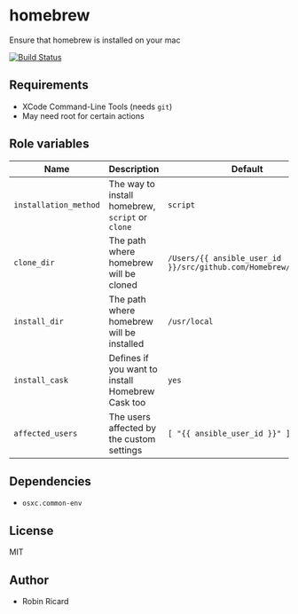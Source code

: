 homebrew
========

Ensure that homebrew is installed on your mac

[![Build Status](https://travis-ci.org/osxc/homebrew.svg)](https://travis-ci.org/osxc/homebrew/)

## Requirements

- XCode Command-Line Tools (needs `git`)
- May need root for certain actions

## Role variables

| Name                  | Description                                      | Default            |
|-----------------------|--------------------------------------------------|--------------------|
| `installation_method` | The way to install homebrew, `script` or `clone` | `script`           |
| `clone_dir`           | The path where homebrew will be cloned           | `/Users/{{ ansible_user_id }}/src/github.com/Homebrew/homebrew` |
| `install_dir`         | The path where homebrew will be installed        | `/usr/local`       |
| `install_cask`        | Defines if you want to install Homebrew Cask too | `yes`              |
| `affected_users`      | The users affected by the custom settings        | `[ "{{ ansible_user_id }}" ]` |

## Dependencies

- `osxc.common-env`

## License

MIT

## Author

- Robin Ricard
